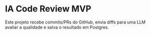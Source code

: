 # IA Code Review MVP

Este projeto recebe commits/PRs do GitHub, envia diffs para uma LLM avaliar a qualidade e salva o resultado em Postgres.